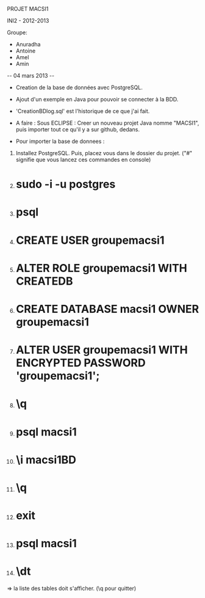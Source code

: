 PROJET MACSI1

INI2 - 2012-2013

Groupe: 
- Anuradha
- Antoine
- Amel
- Amin

-- 04 mars 2013 --
- Creation de la base de données avec PostgreSQL.
- Ajout d'un exemple en Java pour pouvoir se connecter à la BDD.
- 'CreationBDlog.sql' est l'historique de ce que j'ai fait.

- A faire :
Sous ECLIPSE : Creer un nouveau projet Java nomme "MACSI1", puis importer tout ce qu'il y a sur github, dedans.

- Pour importer la base de donnees : 
1. Installez PostgreSQL. Puis, placez vous dans le dossier du projet.
("#" signifie que vous lancez ces commandes en console)
2. # sudo -i -u postgres
3. # psql
4. # CREATE USER groupemacsi1
5. # ALTER ROLE groupemacsi1 WITH CREATEDB
6. # CREATE DATABASE macsi1 OWNER groupemacsi1
7. # ALTER USER groupemacsi1 WITH ENCRYPTED PASSWORD 'groupemacsi1';
8. # \q
9. # psql macsi1
10. # \i macsi1BD
11. # \q
12. # exit
13. # psql macsi1
14. # \dt
=> la liste des tables doit s'afficher.
(\q pour quitter)